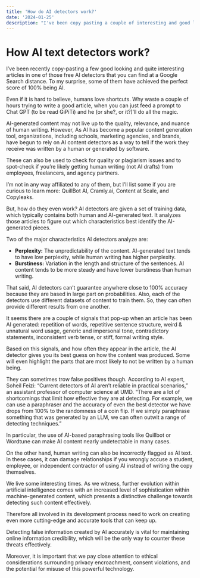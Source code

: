 ```yaml
---
title: 'How do AI detectors work?'
date: '2024-01-25'
description: "I've been copy pasting a couple of interesting and good looking articles in an AI text detector. Some of them came up to even 100% AI. Curious about how you can say if a text is AI or not? Learn more about this and why it is important."
---
```


# How AI text detectors work?

I’ve been recently copy-pasting a few good looking and quite interesting articles in one of those free AI detectors that you can find at a Google Search distance. To my surprise, some of them have achieved the perfect score of 100% being AI.

Even if it is hard to believe, humans love shortcuts. Why waste a couple of hours trying to write a good article, when you can just feed a prompt to Chat GPT (to be read GiPiTi) and he (or she?, or it?)’ll do all the magic.

AI-generated content may not live up to the quality, relevance, and nuance of human writing. However, As AI has become a popular content generation tool, organizations, including schools, marketing agencies, and brands, have begun to rely on AI content detectors as a way to tell if the work they receive was written by a human or generated by software.

These can also be used to check for quality or plagiarism issues and to spot-check if you’re likely getting human writing (not AI drafts) from employees, freelancers, and agency partners.

I’m not in any way affiliated to any of them, but I’ll list some if you are curious to learn more: QuillBot AI, Cramly.ai, Content at Scale, and Copyleaks.

But, how do they even work? AI detectors are given a set of training data, which typically contains both human and AI-generated text. It analyzes those articles to figure out which characteristics best identify the AI-generated pieces.

Two of the major characteristics AI detectors analyze are:

- **Perplexity:** The unpredictability of the content. AI-generated text tends to have low perplexity, while human writing has higher perplexity.
- **Burstiness:** Variation in the length and structure of the sentences. AI content tends to be more steady and have lower burstiness than human writing.

That said, AI detectors can’t guarantee anywhere close to 100% accuracy because they are based in large part on probabilities. Also, each of the detectors use different datasets of content to train them. So, they can often provide different results from one another.

It seems there are a couple of signals that pop-up when an article has been AI generated: repetition of words, repetitive sentence structure, weird & unnatural word usage, generic and impersonal tone, contradictory statements, inconsistent verb tense, or stiff, formal writing style.

Based on this signals, and how often they appear in the article, the AI detector gives you its best guess on how the content was produced. Some will even highlight the parts that are most likely to not be written by a human being.

They can sometimes trow false positives though. According to AI expert, Soheil Feizi: “Current detectors of AI aren’t reliable in practical scenarios,” an assistant professor of computer science at UMD. “There are a lot of shortcomings that limit how effective they are at detecting. For example, we can use a paraphraser and the accuracy of even the best detector we have drops from 100% to the randomness of a coin flip. If we simply paraphrase something that was generated by an LLM, we can often outwit a range of detecting techniques.”

In particular, the use of AI-based paraphrasing tools like Quillbot or Wordtune can make AI content nearly undetectable in many cases.

On the other hand, human writing can also be incorrectly flagged as AI text. In these cases, it can damage relationships if you wrongly accuse a student, employee, or independent contractor of using AI instead of writing the copy themselves.

We live some interesting times. As we witness, further evolution within artificial intelligence comes with an increased level of sophistication within machine-generated content, which presents a distinctive challenge towards detecting such content effectively.

Therefore all involved in its development process need to work on creating even more cutting-edge and accurate tools that can keep up.

Detecting false information created by AI accurately is vital for maintaining online information credibility, which will be the only way to counter these threats effectively.

Moreover, it is important that we pay close attention to ethical considerations surrounding privacy encroachment, consent violations, and the potential for misuse of this powerful technology.
